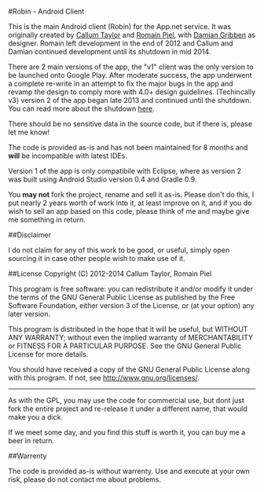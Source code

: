#Robin - Android Client

This is the main Android client (Robin) for the App.net service. It was originally created by [Callum Taylor](http://callumtaylor.net) and [Romain Piel](http://romainpiel.com/), with [Damian Gribben](https://twitter.com/simpleline) as designer. Romain left development in the end of 2012 and Callum and Damian continued development until its shutdown in mid 2014.

There are 2 main versions of the app, the "v1" client was the only version to be launched onto Google Play. After moderate success, the app underwent a complete re-write in an attempt to fix the major bugs in the app and revamp the design to comply more with 4.0+ design guidelines. (Techincally v3) version 2 of the app began late 2013 and continued until the shutdown. You can read more about the shutdown [here](https://github.com/scruffyfox/Robin-Blog/blob/master/public/posts/End%20of%20an%20Era.md).

There should be no sensitive data in the source code, but if there is, please let me know!

The code is provided as-is and has not been maintained for 8 months and **will** be incompatible with latest IDEs.

Version 1 of the app is only compatibile with Eclipse, where as version 2 was built using Android Studio version 0.4 and Gradle 0.9.

You **may not** fork the project, rename and sell it as-is. Please don't do this, I put nearly 2 years worth of work into it, at least improve on it, and if you do wish to sell an app based on this code, please think of me and maybe give me something in return.

##Disclaimer

I do not claim for any of this work to be good, or useful, simply open sourcing it in case other people wish to make use of it.

##License
Copyright (C) 2012-2014 Callum Taylor, Romain Piel

This program is free software: you can redistribute it and/or modify
it under the terms of the GNU General Public License as published by
the Free Software Foundation, either version 3 of the License, or
(at your option) any later version.

This program is distributed in the hope that it will be useful,
but WITHOUT ANY WARRANTY; without even the implied warranty of
MERCHANTABILITY or FITNESS FOR A PARTICULAR PURPOSE.  See the
GNU General Public License for more details.

You should have received a copy of the GNU General Public License
along with this program.  If not, see <http://www.gnu.org/licenses/>.

*************

As with the GPL, you may use the code for commercial use, but dont just fork the entire project and re-release it under a different name, that would make you a dick.

If we meet some day, and you find this stuff is worth it, you can buy me a beer in return.

##Warrenty

The code is provided as-is without warrenty. Use and execute at your own risk, please do not contact me about problems.